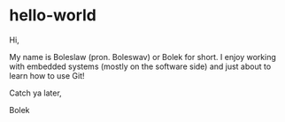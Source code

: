 # hello-world

Hi,

My name is Boleslaw (pron. Boleswav) or Bolek for short. I enjoy working with embedded systems (mostly on the software side) and just about to learn how to use Git!

Catch ya later,

Bolek
